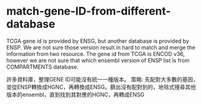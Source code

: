 # match-gene-ID-from-different-database
TCGA gene id is provided by ENSG, but another database is provided by ENSP.
We are not sure those version result in hard to match and merge the information from two resource.
The gene id from TCGA is ENCOD v36, however we are not sure that which ensembl version of ENSP list is  from COMPARTMENTS database.

許多資料庫，整理GENE ID可能沒有統一一種版本。
策略: 先配對大多數的基因，並從ENSP轉換成HGNC，再轉換成ENSG。篩出沒有配對到的，地毯式搜尋其他版本的ensembl，直到找到其對應的HGNC，再轉成ENSG

